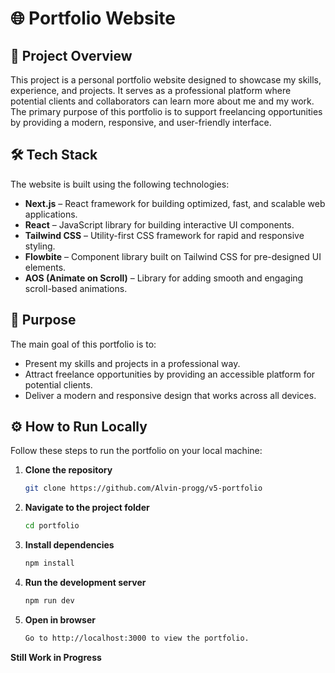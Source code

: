 # 🌐 Portfolio Website

## 📌 Project Overview  
This project is a personal portfolio website designed to showcase my skills, experience, and projects. It serves as a professional platform where potential clients and collaborators can learn more about me and my work. The primary purpose of this portfolio is to support freelancing opportunities by providing a modern, responsive, and user-friendly interface.

## 🛠 Tech Stack  
The website is built using the following technologies:

- **Next.js** – React framework for building optimized, fast, and scalable web applications.  
- **React** – JavaScript library for building interactive UI components.  
- **Tailwind CSS** – Utility-first CSS framework for rapid and responsive styling.  
- **Flowbite** – Component library built on Tailwind CSS for pre-designed UI elements.  
- **AOS (Animate on Scroll)** – Library for adding smooth and engaging scroll-based animations.  

## 🎯 Purpose  
The main goal of this portfolio is to:  
- Present my skills and projects in a professional way.  
- Attract freelance opportunities by providing an accessible platform for potential clients.  
- Deliver a modern and responsive design that works across all devices.  

## ⚙️ How to Run Locally  

Follow these steps to run the portfolio on your local machine:

1. **Clone the repository**  
   ```bash
   git clone https://github.com/Alvin-progg/v5-portfolio
2. **Navigate to the project folder**
   ```bash
   cd portfolio
3. **Install dependencies**  
   ```bash
   npm install
4. **Run the development server**
   ```bash
   npm run dev
5. **Open in browser**
   ```bash
   Go to http://localhost:3000 to view the portfolio.

**Still Work in Progress**
